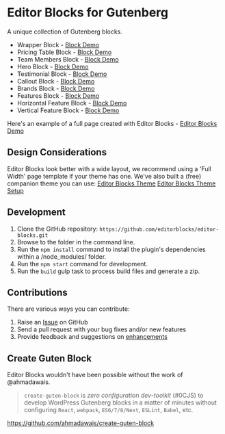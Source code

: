 # Editor Blocks for Gutenberg

A unique collection of Gutenberg blocks.

* Wrapper Block - [Block Demo](https://editorblockswp.com/gutenberg-wrapper-block/)
* Pricing Table Block - [Block Demo](https://editorblockswp.com/gutenberg-pricing-table-block/)
* Team Members Block - [Block Demo](https://editorblockswp.com/gutenberg-team-members-block/)
* Hero Block - [Block Demo](https://editorblockswp.com/gutenberg-hero-block/)
* Testimonial Block - [Block Demo](https://editorblockswp.com/gutenberg-testimonial-block/)
* Callout Block - [Block Demo](https://editorblockswp.com/gutenberg-callout-block/)
* Brands Block - [Block Demo](https://editorblockswp.com/gutenberg-brands-block/)
* Features Block - [Block Demo](https://editorblockswp.com/gutenberg-features-block/)
* Horizontal Feature Block - [Block Demo](https://editorblockswp.com/gutenberg-horizontal-feature-block/)
* Vertical Feature Block - [Block Demo](https://editorblockswp.com/gutenberg-vertical-feature-block/)

Here's an example of a full page created with Editor Blocks - [Editor Blocks Demo](https://editorblockswp.com/demo/)

## Design Considerations ##

Editor Blocks look better with a wide layout, we recommend using a 'Full Width' page template if your theme has one. We've also built a (free) companion theme you can use:
[Editor Blocks Theme](http://wordpress.org/themes/editor-blocks)
[Editor Blocks Theme Setup](http://editorblockswp.com/theme-setup)

## Development ##
1. Clone the GitHub repository: `https://github.com/editorblocks/editor-blocks.git`
2. Browse to the folder in the command line.
3. Run the `npm install` command to install the plugin's dependencies within a /node_modules/ folder.
4. Run the `npm start` command for development.
5. Run the `build` gulp task to process build files and generate a zip.

## Contributions ##

There are various ways you can contribute:

1. Raise an [Issue](https://github.com/editorblocks/editor-blocks/issues/new) on GitHub
2. Send a pull request with your bug fixes and/or new features
3. Provide feedback and suggestions on [enhancements](https://github.com/editorblocks/editor-blocks/issues?direction=desc&labels=Enhancement&page=1&sort=created&state=open)

## Create Guten Block ## 

Editor Blocks wouldn't have been possible without the work of @ahmadawais.

>`create-guten-block` is _zero configuration dev-toolkit_ (#0CJS) to develop WordPress Gutenberg blocks in a matter of minutes without configuring `React`, `webpack`, `ES6/7/8/Next`, `ESLint`, `Babel`, etc.

https://github.com/ahmadawais/create-guten-block
